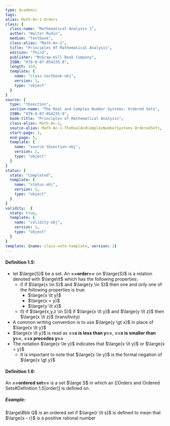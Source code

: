 ```yaml
---
type: Academic
tags:
alias: Math-An-1-Orders
class: {
  class-name: "Mathematical Analysis 1",
  author: "Walter Rudin",
  medium: "Textbook",
  class-alias: "Math-An-1",
  title: "Principles Of Mathematical Analysis",
  edition: "Third",
  publisher: "McGraw-Hill Book Company",
  ISBN: "978-0-07-054235-8",
  length: 334,
  template: {
    name: "class-textbook-obj",
    version: 1,
    type: "object"
  }
}
source: {
  type: "tbsection",
  section-name: "The Real and Complex Number Systems: Ordered Sets",
  ISBN: "978-0-07-054235-8",
  book-title: "Principles of Mathematical Analysis",
  class-alias: Math-An-1,
  source-alias: Math-An-1-TheRealAndComplexNumberSystems-OrderedSets,
  start-page: 3,
  end-page: 5,
  template: {
    name: "source-tbsection-obj",
    version: 1,
    type: "object"
  }
}
status: {
  state: "Completed",
  template: {
    name: "status-obj",
    version: 1,
    type: "object"
  }
}
validity:  {
  state: true,
  template: {
    name: "validity-obj",
    version: 1,
    type: "object"
  }
}
template: {name: class-note-template, version: 1}
---
```

#### Definition 1.5:
- let $\large{S}$ be a set. An **==order==** on $\large{S}$ is a relation denoted with $\large\lt$ which has the following properties:
	- I) If $\large{x \in S}$ and $\large{y \in S}$ then one and only one of the following properties is true:
		- $\large{x \lt y}$
		- $\large{x = y}$
		- $\large{y \lt x}$ 
	- II) if $\large{x,y,z \in S}$ if $\large{x \lt y}$ and $\large{y \lt z}$ then $\large{x \lt z}$ (transitivity)
- A common writing convention is to use $\large{y \gt x}$ in place of $\large{x \lt y}$ 
- $\large{x \lt y}$ is read as **==x is less than y==**, **==x is smaller than y==**, **==x precedes y==**
- The notation $\large{x \le y}$ indicates that $\large{x \lt y}$ or $\large{x = y}$ 
	- It is important to note that $\large{x \le y}$ is the formal negation of $\large{x \gt y}$ 

#### Definition 1.6:
An **==ordered set==** is a set $\large S$ in which an [[Orders and Ordered Sets#Definition 1.5|order]] is defined on.

##### Example: 
$\large\Bbb Q$ is an ordered set if $\large{r \lt s}$ is defined to mean that $\large{s - r}$ is a positive rational number